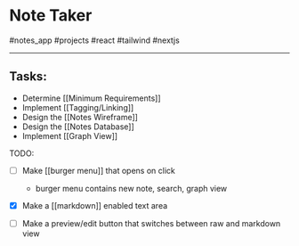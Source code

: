 # Note Taker

#notes_app #projects #react #tailwind #nextjs

---

## Tasks:
- Determine [[Minimum Requirements]]
- Implement [[Tagging/Linking]]
- Design the [[Notes Wireframe]]
- Design the [[Notes Database]]
- Implement [[Graph View]]

TODO:
- [ ] Make [[burger menu]] that opens on click
	- burger menu contains new note, search, graph view
- [x]  Make a [[markdown]] enabled text area
- [ ] Make a preview/edit button that switches between raw and markdown view



